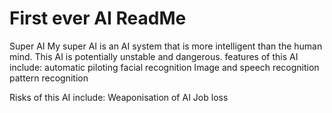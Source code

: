 # First ever AI ReadMe
 
Super AI
My super AI is an AI system that is more intelligent than the human mind.
This AI is potentially unstable and dangerous.
features of this AI include:
automatic piloting
facial recognition
Image and speech recognition
pattern recognition

Risks of this AI include:
Weaponisation of AI
Job loss


